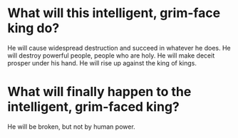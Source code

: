 # What will this intelligent, grim-face king do?

He will cause widespread destruction and succeed in whatever he does. He will destroy powerful people, people who are holy. He will make deceit prosper under his hand. He will rise up against the king of kings.

# What will finally happen to the intelligent, grim-faced king?

He will be broken, but not by human power.
